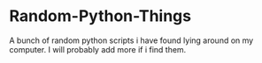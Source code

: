 # Random-Python-Things
A bunch of random python scripts i have found lying around on my computer. I will probably add more if i find them.
